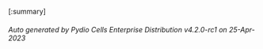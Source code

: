 








[:summary]

###### Auto generated by Pydio Cells Enterprise Distribution v4.2.0-rc1 on 25-Apr-2023
